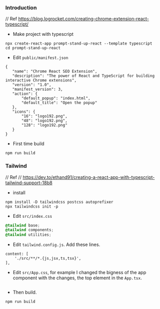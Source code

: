 
### Introduction
// Ref
https://blog.logrocket.com/creating-chrome-extension-react-typescript/
- Make project with typescript
```
npx create-react-app prompt-stand-up-react --template typescript
cd prompt-stand-up-react
```
- Edit `public/manifest.json`
```
{
   "name": "Chrome React SEO Extension",
   "description": "The power of React and TypeScript for building interactive Chrome extensions",
   "version": "1.0",
   "manifest_version": 3,
   "action": {
       "default_popup": "index.html",
       "default_title": "Open the popup"
   },
   "icons": {
       "16": "logo192.png",
       "48": "logo192.png",
       "128": "logo192.png"
   }
}
```
- First time build
```text
npm run build
```

### Tailwind
// Ref
// https://dev.to/ethand91/creating-a-react-app-with-typescript-tailwind-support-18b8
- install
```text
npm install -D tailwindcss postcss autoprefixer
npx tailwindcss init -p
```
- Edit `src/index.css`
```css
@tailwind base;
@tailwind components;
@tailwind utilities;
```
- Edit `tailwind.config.js`. Add these lines.
```text
content: [
    './src/**/*.{js,jsx,ts,tsx}',
],
```
- Edit `src/App.css`, for example I changed the bigness of the app component with the changes, the top element in the `App.tsx`.
```text

```

- Then build.
```text
npm run build
```


